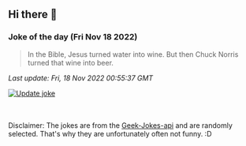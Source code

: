 ## Hi there 👋

### Joke of the day (Fri Nov 18 2022)
<!-- joke -->
>In the Bible, Jesus turned water into wine. But then Chuck Norris turned that wine into beer.
<!-- /joke -->

*Last update: Fri, 18 Nov 2022 00:55:37 GMT*

[![Update joke](https://github.com/nclskfm/nclskfm/actions/workflows/joke.yml/badge.svg)](https://github.com/nclskfm/nclskfm/actions/workflows/joke.yml)

<br><br>
Disclaimer: The jokes are from the [Geek-Jokes-api](https://github.com/sameerkumar18/geek-joke-api) and are randomly selected. That's why they are unfortunately often not funny. :D
